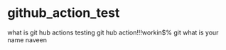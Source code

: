 # github_action_test

what is git hub actions
testing git hub action!!!workin$%
git
what is your name
naveen
